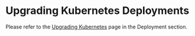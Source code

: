 Upgrading Kubernetes Deployments
================================

Please refer to the [Upgrading Kubernetes](../../Deployment/Kubernetes/Upgrading.md)
page in the Deployment section.
